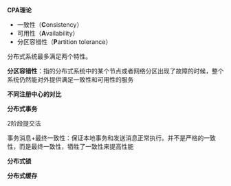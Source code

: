 **CPA理论**

- 一致性（**C**onsistency）
- 可用性（**A**vailability）
- 分区容错性（**P**artition tolerance）

分布式系统最多满足两个特性。

**分区容错性**：指的分布式系统中的某个节点或者网络分区出现了故障的时候，整个系统仍然能对外提供满足一致性和可用性的服务



**不同注册中心的对比**



**分布式事务**

2阶段提交法

事务消息+最终一致性：保证本地事务和发送消息正常执行。并不是严格的一致性，而是最终一致性，牺牲了一致性来提高性能



**分布式锁**





**分布式缓存**









